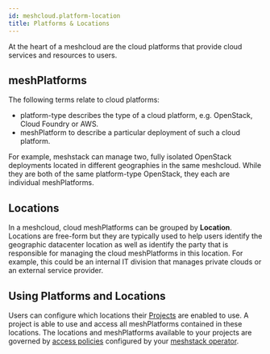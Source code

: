 ```yaml
---
id: meshcloud.platform-location
title: Platforms & Locations
---
```


At the heart of a meshcloud are the cloud platforms that provide cloud services and resources to users.

## meshPlatforms

The following terms relate to cloud platforms:

- platform-type describes the type of a cloud platform, e.g. OpenStack, Cloud Foundry or AWS.
- meshPlatform to describe a particular deployment of such a cloud platform.

For example, meshstack can manage two, fully isolated OpenStack deployments located in different
geographies in the same meshcloud. While they are both of the same platform-type OpenStack, they each
are individual meshPlatforms.

## Locations

In a meshcloud, cloud meshPlatforms can be grouped by **Location**.
Locations are free-form but they are typically used to help users identify the geographic datacenter
location as well as identify the party that is responsible for managing the cloud meshPlatforms
in this location. For example, this could be an internal IT division that manages private clouds or
an external service provider.

## Using Platforms and Locations

Users can configure which locations their [Projects](meshcloud.project.md) are enabled to use.
A project is able to use and access all meshPlatforms contained in these locations. The locations and meshPlatforms available to your projects are governed by [access policies](meshstack.platform-location.md) configured by your [meshstack operator](meshstack.index.md).

